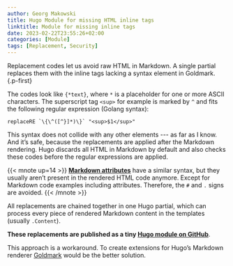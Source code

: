 ```yaml
---
author: Georg Makowski
title: Hugo Module for missing HTML inline tags
linktitle: Module for missing inline tags
date: 2023-02-22T23:55:26+02:00
categories: [Module]
tags: [Replacement, Security]
---
```


Replacement codes let us avoid raw HTML in Markdown.
A single partial replaces them with the inline tags
lacking a syntax element in Goldmark.
{.p-first} <!--more-->

The codes look like `{*text}`, where `*` is a placeholder for one or more ASCII characters. The superscript tag `<sup>` for example is marked by `^` and fits the following regular expression (Golang syntax):

```go-html-template
replaceRE `\{\^([^}]*)\}` "<sup>$1</sup>"
```

This syntax does not collide with any other elements --- as far as I know. And it’s safe, because the replacements are applied after the Markdown rendering. Hugo discards all HTML in Markdown by default and also checks these codes before the regular expressions are applied.

{{< mnote up=14 >}}
[**Markdown attributes**](/doc/attribute) have a similar syntax, but they usually aren’t present in the rendered HTML code anymore. Except for Markdown code examples including attributes. Therefore, the `#` and `.` signs are avoided.
{{< /mnote >}}

All replacements are chained together in one Hugo partial, which can process every piece of rendered Markdown content in the templates (usually `.Content`).

**These replacements are published as a tiny [Hugo module on GitHub][module]**.

This approach is a workaround. To create extensions for Hugo’s Markdown renderer [Goldmark][goldmark] would be the better solution.

[module]: https://github.com/bowman2001/hugo-mod-replacements/
[goldmark]: https://github.com/yuin/goldmark "GitHub repository"
